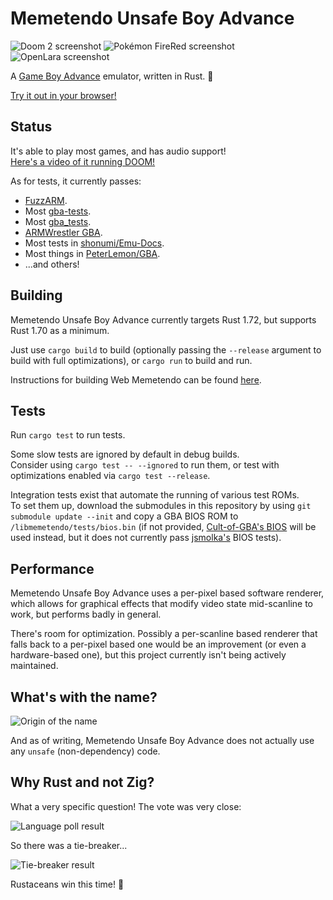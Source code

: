 # Memetendo Unsafe Boy Advance

![Doom 2 screenshot](media/doom2.png)
![Pokémon FireRed screenshot](media/pokemon-firered.png)
![OpenLara screenshot](media/openlara.png)

A [Game Boy Advance](https://en.wikipedia.org/wiki/Game_Boy_Advance) emulator,
written in Rust. 🦀

[Try it out in your browser!](https://seandewar.github.io/memetendo-unsafe-boy-advance/)

## Status

It's able to play most games, and has audio support!  
[Here's a video of it running DOOM!](https://www.youtube.com/watch?v=mdFqmEEttws)

As for tests, it currently passes:
- [FuzzARM](https://github.com/DenSinH/FuzzARM).
- Most [gba-tests](https://github.com/jsmolka/gba-tests).
- Most [gba\_tests](https://github.com/destoer/gba_tests).
- [ARMWrestler GBA](https://github.com/destoer/armwrestler-gba-fixed).
- Most tests in [shonumi/Emu-Docs](https://github.com/shonumi/Emu-Docs/tree/master/GameBoy%20Advance/test_roms).
- Most things in [PeterLemon/GBA](https://github.com/PeterLemon/GBA).
- ...and others!

## Building

Memetendo Unsafe Boy Advance currently targets Rust 1.72, but supports Rust 1.70
as a minimum.

Just use `cargo build` to build (optionally passing the `--release` argument to
build with full optimizations), or `cargo run` to build and run.

Instructions for building Web Memetendo can be found [here](web-memetendo/README.md).

## Tests

Run `cargo test` to run tests.  

Some slow tests are ignored by default in debug builds.  
Consider using `cargo test -- --ignored` to run them, or test with optimizations
enabled via `cargo test --release`.

Integration tests exist that automate the running of various test ROMs.  
To set them up, download the submodules in this repository by using
`git submodule update --init` and copy a GBA BIOS ROM to
`/libmemetendo/tests/bios.bin` (if not provided, [Cult-of-GBA's BIOS](https://github.com/Cult-of-GBA/BIOS)
will be used instead, but it does not currently pass [jsmolka's](https://github.com/jsmolka/gba-tests)
BIOS tests).

## Performance

Memetendo Unsafe Boy Advance uses a per-pixel based software renderer, which
allows for graphical effects that modify video state mid-scanline to work, but
performs badly in general.

There's room for optimization. Possibly a per-scanline based renderer that falls
back to a per-pixel based one would be an improvement (or even a hardware-based
one), but this project currently isn't being actively maintained.

## What's with the name?

![Origin of the name](media/name-origin.png)

And as of writing, Memetendo Unsafe Boy Advance does not actually use any
`unsafe` (non-dependency) code.

## Why Rust and not Zig?

What a very specific question! The vote was very close:

![Language poll result](media/lang-vote.png)

So there was a tie-breaker...

![Tie-breaker result](media/tiebreaker-result.png)

Rustaceans win this time! 🦀

